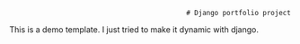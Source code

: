                                                 # Django portfolio project
This is a  demo template. I just tried to make it dynamic with django.